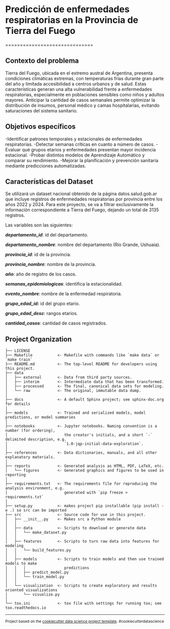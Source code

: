 # Predicción de enfermedades respiratorias en la Provincia de Tierra del Fuego
==============================
## Contexto del problema
Tierra del Fuego, ubicada en el extremo austral de Argentina, presenta condiciones climáticas 
extremas, con temperaturas frías durante gran parte del año y limitada accesibilidad a centros 
urbanos y de salud. Estas características generan una alta vulnerabilidad frente a enfermedades 
respiratorias, especialmente en poblaciones sensibles como niños y adultos mayores. Anticipar la 
cantidad de casos semanales permite optimizar la distribución de insumos, personal médico y 
camas hospitalarias, evitando saturaciones del sistema sanitario.

## Objetivos específicos
-Identificar patrones temporales y estacionales de enfermedades respiratorias. 
-Detectar semanas críticas en cuanto a número de casos.
-Evaluar qué grupos etarios y enfermedades presentan mayor incidencia estacional. 
-Probar distintos modelos de Aprendizaje Automático y comparar su rendimiento. 
-Mejorar la planificación y prevención sanitaria mediante predicciones automatizadas.

## Características del Dataset

Se utilizará un dataset nacional obtenido de la página datos.salud.gob.ar que incluye registros de enfermedades respiratorias por provincia entre los años 2022 y 2024. Para este proyecto, se va a filtrar exclusivamente la información correspondiente a Tierra del Fuego, dejando un total de 3135 registros.

Las variables son las siguientes:

***departamento_id***: id del departamento.

***departamento_nombre***: nombre del departamento (Río Grande, Ushuaia).

***provincia_id***: id de la provincia.

***provincia_nombre***: nombre de la provincia.

***año***: año de registro de los casos.

***semanas_epidemiologicas***: identifica la estacionalidad.

***evento_nombre***: nombre de la enfermedad respiratoria.

***grupo_edad_id:*** id del grupo etario.

***grupo_edad_desc***: rangos etarios.

***cantidad_casos***: cantidad de casos registrados.


Project Organization
------------

    ├── LICENSE
    ├── Makefile           <- Makefile with commands like `make data` or `make train`
    ├── README.md          <- The top-level README for developers using this project.
    ├── data
    │   ├── external       <- Data from third party sources.
    │   ├── interim        <- Intermediate data that has been transformed.
    │   ├── processed      <- The final, canonical data sets for modeling.
    │   └── raw            <- The original, immutable data dump.
    │
    ├── docs               <- A default Sphinx project; see sphinx-doc.org for details
    │
    ├── models             <- Trained and serialized models, model predictions, or model summaries
    │
    ├── notebooks          <- Jupyter notebooks. Naming convention is a number (for ordering),
    │                         the creator's initials, and a short `-` delimited description, e.g.
    │                         `1.0-jqp-initial-data-exploration`.
    │
    ├── references         <- Data dictionaries, manuals, and all other explanatory materials.
    │
    ├── reports            <- Generated analysis as HTML, PDF, LaTeX, etc.
    │   └── figures        <- Generated graphics and figures to be used in reporting
    │
    ├── requirements.txt   <- The requirements file for reproducing the analysis environment, e.g.
    │                         generated with `pip freeze > requirements.txt`
    │
    ├── setup.py           <- makes project pip installable (pip install -e .) so src can be imported
    ├── src                <- Source code for use in this project.
    │   ├── __init__.py    <- Makes src a Python module
    │   │
    │   ├── data           <- Scripts to download or generate data
    │   │   └── make_dataset.py
    │   │
    │   ├── features       <- Scripts to turn raw data into features for modeling
    │   │   └── build_features.py
    │   │
    │   ├── models         <- Scripts to train models and then use trained models to make
    │   │   │                 predictions
    │   │   ├── predict_model.py
    │   │   └── train_model.py
    │   │
    │   └── visualization  <- Scripts to create exploratory and results oriented visualizations
    │       └── visualize.py
    │
    └── tox.ini            <- tox file with settings for running tox; see tox.readthedocs.io


--------

<p><small>Project based on the <a target="_blank" href="https://drivendata.github.io/cookiecutter-data-science/">cookiecutter data science project template</a>. #cookiecutterdatascience</small></p>

